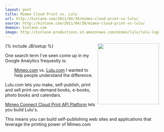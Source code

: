 ```yaml
---
layout: post
title: Mimeo Cloud Print vs. Lulu
url: http://kinlane.com/2011/04/30/mimeo-cloud-print-vs-lulu/
source: http://kinlane.com/2011/04/30/mimeo-cloud-print-vs-lulu/
domain: kinlane.com
image: http://kinlane-productions.s3.amazonaws.com/mimeo/lulu/lulu-logo.jpg
---
```

{% include JB/setup %}<img src="http://kinlane-productions.s3.amazonaws.com/mimeo/lulu/lulu-logo.jpg" alt="" width="200" align="right" /><p></p>
<span id="internal-source-marker_0.2542797683272511">One search term I've seen come up in my Google Analytics frequestly is: </span>
<p style="padding-left: 30px;"><span id="internal-source-marker_0.2542797683272511"><a title="Mimeo.com" href="Mimeo.com">Mimeo.com</a> vs. <a title="Lulu.com" href="http://www.lulu.com/">Lulu.com</a></span>
<span>I wanted to help people understand the difference.</span><p></p>
<span>Lulu.com lets you make, self-publish, print and sell print-on-demand books, e-books, photo books and calendars.</span><p></p>
<span><a href="http://developer.mimeo.com">Mimeo Connect Cloud Print API Platform</a> lets you build Lulu's.</span><p></p>
<span>This means you can build self-publishing web sites and applications that leverage the printing power of Mimeo.com</span>